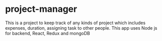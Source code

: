 # project-manager
This is a project to keep track of any kinds of project which includes expenses, duration, assigning task to other people. This app uses Node js for backend, React, Redux and mongoDB
